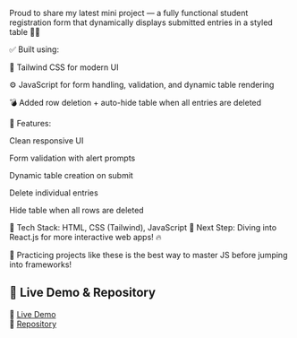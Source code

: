 Proud to share my latest mini project — a fully functional student registration form that dynamically displays submitted entries in a styled table 📝✅

✅ Built using:

🎨 Tailwind CSS for modern UI

⚙ JavaScript for form handling, validation, and dynamic table rendering

💣 Added row deletion + auto-hide table when all entries are deleted

📌 Features:

Clean responsive UI

Form validation with alert prompts

Dynamic table creation on submit

Delete individual entries

Hide table when all rows are deleted

📂 Tech Stack: HTML, CSS (Tailwind), JavaScript
🚀 Next Step: Diving into React.js for more interactive web apps! 🔥

🧠 Practicing projects like these is the best way to master JS before jumping into frameworks!



## 📂 Live Demo & Repository
🔗 [Live Demo]()  
📁 [Repository](https://github.com/Adithiyansekar/Students-Forms_p1/tree/main)
